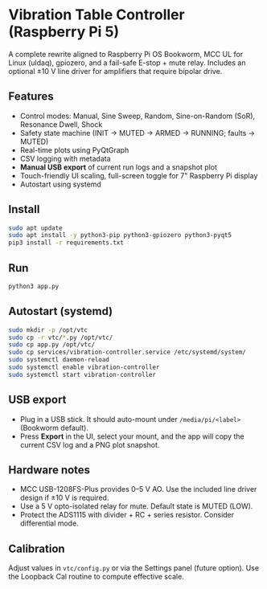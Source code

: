 # Vibration Table Controller (Raspberry Pi 5)

A complete rewrite aligned to Raspberry Pi OS Bookworm, MCC UL for Linux (uldaq), gpiozero, and a fail-safe E-stop + mute relay.
Includes an optional ±10 V line driver for amplifiers that require bipolar drive.

## Features
- Control modes: Manual, Sine Sweep, Random, Sine-on-Random (SoR), Resonance Dwell, Shock
- Safety state machine (INIT → MUTED → ARMED → RUNNING; faults → MUTED)
- Real-time plots using PyQtGraph
- CSV logging with metadata
- **Manual USB export** of current run logs and a snapshot plot
- Touch-friendly UI scaling, full-screen toggle for 7" Raspberry Pi display
- Autostart using systemd

## Install
```bash
sudo apt update
sudo apt install -y python3-pip python3-gpiozero python3-pyqt5
pip3 install -r requirements.txt
```

## Run
```bash
python3 app.py
```

## Autostart (systemd)
```bash
sudo mkdir -p /opt/vtc
sudo cp -r vtc/*.py /opt/vtc/
sudo cp app.py /opt/vtc/
sudo cp services/vibration-controller.service /etc/systemd/system/
sudo systemctl daemon-reload
sudo systemctl enable vibration-controller
sudo systemctl start vibration-controller
```

## USB export
- Plug in a USB stick. It should auto-mount under `/media/pi/<label>` (Bookworm default). 
- Press **Export** in the UI, select your mount, and the app will copy the current CSV log and a PNG plot snapshot.

## Hardware notes
- MCC USB-1208FS-Plus provides 0–5 V AO. Use the included line driver design if ±10 V is required.
- Use a 5 V opto-isolated relay for mute. Default state is MUTED (LOW).
- Protect the ADS1115 with divider + RC + series resistor. Consider differential mode.

## Calibration
Adjust values in `vtc/config.py` or via the Settings panel (future option). Use the Loopback Cal routine to compute effective scale.
